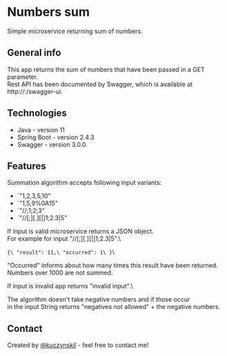 # Numbers sum
Simple microservice returning sum of numbers.

## General info
This app returns the sum of numbers that have been passed in a GET parameter.\
Rest API has been documented by Swagger, which is available at http://<host>:<port>/swagger-ui.

## Technologies
* Java - version 11
* Spring Boot - version 2.4.3
* Swagger - version 3.0.0

## Features
Summation algorithm accepts following input variants:
* `"1,2,3,5,10"
* `"1,5,9%0A15"
* `"//;1;2;3"
* `"//[;][.][|]1;2.3|5"

If input is valid microservice returns a JSON object.\
For example for input "//[;][.][|]1;2.3|5":\

`{\
  "result": 11,\
  "occurred": 1\
}`\

"Occurred" informs about how many times this result have been returned.\
Numbers over 1000 are not summed.

If input is invalid app returns "invalid input".\

The algorithm doesn't take negative numbers and if those occur\
in the input String returns "negatives not allowed" + the negative numbers.


## Contact
Created by [@kuczynskil](https://www.github.com/kuczynskil) - feel free to contact me!
